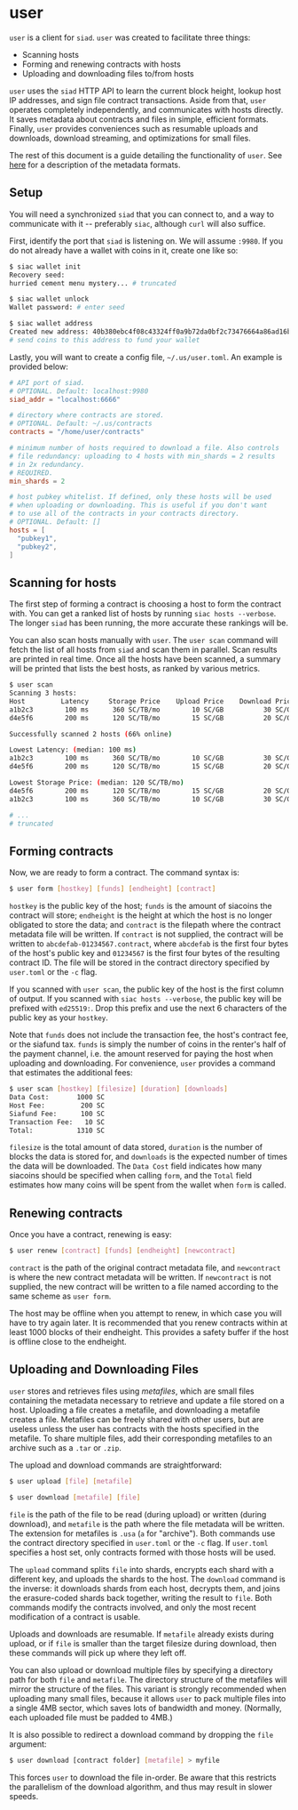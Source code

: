 # user

`user` is a client for `siad`. `user` was created to facilitate three things:

- Scanning hosts
- Forming and renewing contracts with hosts
- Uploading and downloading files to/from hosts

`user` uses the `siad` HTTP API to learn the current block height, lookup host
IP addresses, and sign file contract transactions. Aside from that, `user`
operates completely independently, and communicates with hosts directly. It
saves metadata about contracts and files in simple, efficient formats.
Finally, `user` provides conveniences such as resumable uploads and downloads,
download streaming, and optimizations for small files.

The rest of this document is a guide detailing the functionality of `user`. See
[here](../../renter/formats.md) for a description of the metadata formats.


## Setup

You will need a synchronized `siad` that you can connect to, and a way to
communicate with it -- preferably `siac`, although `curl` will also suffice.

First, identify the port that `siad` is listening on. We will assume `:9980`.
If you do not already have a wallet with coins in it, create one like so:

```bash
$ siac wallet init
Recovery seed:
hurried cement menu mystery... # truncated

$ siac wallet unlock
Wallet password: # enter seed

$ siac wallet address
Created new address: 40b380ebc4f08c43324ff0a9b72da0bf2c73476664a86ad16b48dd696e377a4c0994fc0f3551
# send coins to this address to fund your wallet
```

Lastly, you will want to create a config file, `~/.us/user.toml`. An example is
provided below:

```toml
# API port of siad.
# OPTIONAL. Default: localhost:9980
siad_addr = "localhost:6666"

# directory where contracts are stored.
# OPTIONAL. Default: ~/.us/contracts
contracts = "/home/user/contracts"

# minimum number of hosts required to download a file. Also controls
# file redundancy: uploading to 4 hosts with min_shards = 2 results
# in 2x redundancy.
# REQUIRED.
min_shards = 2

# host pubkey whitelist. If defined, only these hosts will be used
# when uploading or downloading. This is useful if you don't want
# to use all of the contracts in your contracts directory.
# OPTIONAL. Default: []
hosts = [
  "pubkey1",
  "pubkey2",
]
```


## Scanning for hosts

The first step of forming a contract is choosing a host to form the contract
with. You can get a ranked list of hosts by running `siac hosts --verbose`.
The longer `siad` has been running, the more accurate these rankings will be.

You can also scan hosts manually with `user`. The `user scan` command will fetch
the list of all hosts from `siad` and scan them in parallel. Scan results are
printed in real time. Once all the hosts have been scanned, a summary will be
printed that lists the best hosts, as ranked by various metrics.

```bash
$ user scan
Scanning 3 hosts:
Host         Latency     Storage Price    Upload Price    Download Price
a1b2c3        100 ms      360 SC/TB/mo        10 SC/GB          30 SC/GB
d4e5f6        200 ms      120 SC/TB/mo        15 SC/GB          20 SC/GB

Successfully scanned 2 hosts (66% online)

Lowest Latency: (median: 100 ms)
a1b2c3        100 ms      360 SC/TB/mo        10 SC/GB          30 SC/GB
d4e5f6        200 ms      120 SC/TB/mo        15 SC/GB          20 SC/GB

Lowest Storage Price: (median: 120 SC/TB/mo)
d4e5f6        200 ms      120 SC/TB/mo        15 SC/GB          20 SC/GB
a1b2c3        100 ms      360 SC/TB/mo        10 SC/GB          30 SC/GB

# ...
# truncated
```


## Forming contracts

Now, we are ready to form a contract. The command syntax is:

```bash
$ user form [hostkey] [funds] [endheight] [contract]
```

`hostkey` is the public key of the host; `funds` is the amount of siacoins the
contract will store; `endheight` is the height at which the host is no longer
obligated to store the data; and `contract` is the filepath where the contract
metadata file will be written. If `contract` is not supplied, the contract
will be written to `abcdefab-01234567.contract`, where `abcdefab` is the first
four bytes of the host's public key and `01234567` is the first four bytes of
the resulting contract ID. The file will be stored in the contract directory
specified by `user.toml` or the `-c` flag.

If you scanned with `user scan`, the public key of the host is the first column
of output. If you scanned with `siac hosts --verbose`, the public key will be
prefixed with `ed25519:`. Drop this prefix and use the next 6 characters of the
public key as your `hostkey`.

Note that `funds` does not include the transaction fee, the host's contract
fee, or the siafund tax. `funds` is simply the number of coins in the renter's
half of the payment channel, i.e. the amount reserved for paying the host when
uploading and downloading. For convenience, `user` provides a command that
estimates the additional fees:

```bash
$ user scan [hostkey] [filesize] [duration] [downloads]
Data Cost:       1000 SC
Host Fee:         200 SC
Siafund Fee:      100 SC
Transaction Fee:   10 SC
Total:           1310 SC
```

`filesize` is the total amount of data stored, `duration` is the number of
blocks the data is stored for, and `downloads` is the expected number of times
the data will be downloaded. The `Data Cost` field indicates how many siacoins
should be specified when calling `form`, and the `Total` field estimates how
many coins will be spent from the wallet when `form` is called.


## Renewing contracts

Once you have a contract, renewing is easy:

```bash
$ user renew [contract] [funds] [endheight] [newcontract]
```

`contract` is the path of the original contract metadata file, and
`newcontract` is where the new contract metadata will be written. If
`newcontract` is not supplied, the new contract will be written to a file
named according to the same scheme as `user form`.

The host may be offline when you attempt to renew, in which case you will have
to try again later. It is recommended that you renew contracts within at least
1000 blocks of their endheight. This provides a safety buffer if the host is
offline close to the endheight.


## Uploading and Downloading Files

`user` stores and retrieves files using *metafiles*, which are small files
containing the metadata necessary to retrieve and update a file stored on a
host. Uploading a file creates a metafile, and downloading a metafile creates
a file. Metafiles can be freely shared with other users, but are useless
unless the user has contracts with the hosts specified in the metafile. To
share multiple files, add their corresponding metafiles to an archive such as
a `.tar` or `.zip`.

The upload and download commands are straightforward:

```bash
$ user upload [file] [metafile]

$ user download [metafile] [file]
```

`file` is the path of the file to be read (during upload) or written (during
download), and `metafile` is the path where the file metadata will be written.
The extension for metafiles is `.usa` (`a` for "archive"). Both commands use
the contract directory specified in `user.toml` or the `-c` flag. If `user.toml`
specifies a host set, only contracts formed with those hosts will be used.

The `upload` command splits `file` into shards, encrypts each shard with a
different key, and uploads the shards to the host. The `download` command is
the inverse: it downloads shards from each host, decrypts them, and joins the
erasure-coded shards back together, writing the result to `file`. Both
commands modify the contracts involved, and only the most recent modification
of a contract is usable.

Uploads and downloads are resumable. If `metafile` already exists during
upload, or if `file` is smaller than the target filesize during download, then
these commands will pick up where they left off.

You can also upload or download multiple files by specifying a directory path
for both `file` and `metafile`. The directory structure of the metafiles will
mirror the structure of the files. This variant is strongly recommended when
uploading many small files, because it allows `user` to pack multiple files
into a single 4MB sector, which saves lots of bandwidth and money. (Normally,
each uploaded file must be padded to 4MB.)

It is also possible to redirect a download command by dropping the `file`
argument:

```bash
$ user download [contract folder] [metafile] > myfile
```

This forces `user` to download the file in-order. Be aware that this restricts
the parallelism of the download algorithm, and thus may result in slower
speeds.
